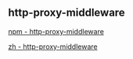 ## http-proxy-middleware

[npm - http-proxy-middleware](https://www.npmjs.com/package/http-proxy-middleware)  

[zh - http-proxy-middleware](https://www.jianshu.com/p/a248b146c55a)
